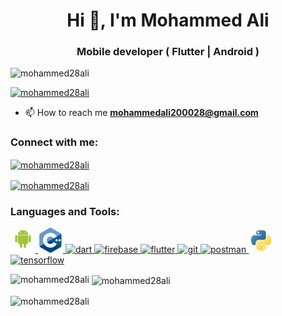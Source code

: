 <h1 align="center">Hi 👋, I'm Mohammed Ali</h1>
<h3 align="center">Mobile developer ( Flutter | Android )</h3>

<p align="left"> <img src="https://komarev.com/ghpvc/?username=mohammed28ali&label=Profile%20views&color=0e75b6&style=flat" alt="mohammed28ali" /> </p>

<p align="left"> <a href="https://twitter.com/mohammed28ali" target="blank"><img src="https://img.shields.io/twitter/follow/mohammed28ali?logo=twitter&style=for-the-badge" alt="mohammed28ali" /></a> </p>

- 📫 How to reach me **mohammedali200028@gmail.com**

<h3 align="left">Connect with me:</h3>
<p align="left">
<a href="https://twitter.com/mohammed28ali" target="blank"><img align="center" src="https://raw.githubusercontent.com/rahuldkjain/github-profile-readme-generator/master/src/images/icons/Social/twitter.svg" alt="mohammed28ali" height="30" width="40" /></a>
  
<a href="https://linkedin.com/in/mohammed28ali" target="blank"><img align="center" src="https://raw.githubusercontent.com/rahuldkjain/github-profile-readme-generator/master/src/images/icons/Social/linked-in-alt.svg" alt="mohammed28ali" height="30" width="40" /></a>

</p>

<h3 align="left">Languages and Tools:</h3>
<p align="left"> <a href="https://developer.android.com" target="_blank" rel="noreferrer"> <img src="https://raw.githubusercontent.com/devicons/devicon/master/icons/android/android-original-wordmark.svg" alt="android" width="40" height="40"/> </a> <a href="https://www.w3schools.com/cpp/" target="_blank" rel="noreferrer"> <img src="https://raw.githubusercontent.com/devicons/devicon/master/icons/cplusplus/cplusplus-original.svg" alt="cplusplus" width="40" height="40"/> </a> <a href="https://dart.dev" target="_blank" rel="noreferrer"> <img src="https://www.vectorlogo.zone/logos/dartlang/dartlang-icon.svg" alt="dart" width="40" height="40"/> </a> <a href="https://firebase.google.com/" target="_blank" rel="noreferrer"> <img src="https://www.vectorlogo.zone/logos/firebase/firebase-icon.svg" alt="firebase" width="40" height="40"/> </a> <a href="https://flutter.dev" target="_blank" rel="noreferrer"> <img src="https://www.vectorlogo.zone/logos/flutterio/flutterio-icon.svg" alt="flutter" width="40" height="40"/> </a> <a href="https://git-scm.com/" target="_blank" rel="noreferrer"> <img src="https://www.vectorlogo.zone/logos/git-scm/git-scm-icon.svg" alt="git" width="40" height="40"/> </a> <a href="https://postman.com" target="_blank" rel="noreferrer"> <img src="https://www.vectorlogo.zone/logos/getpostman/getpostman-icon.svg" alt="postman" width="40" height="40"/> </a> <a href="https://www.python.org" target="_blank" rel="noreferrer"> <img src="https://raw.githubusercontent.com/devicons/devicon/master/icons/python/python-original.svg" alt="python" width="40" height="40"/> </a> <a href="https://www.tensorflow.org" target="_blank" rel="noreferrer"> <img src="https://www.vectorlogo.zone/logos/tensorflow/tensorflow-icon.svg" alt="tensorflow" width="40" height="40"/> </a> </p>

<p><img align="left" src="https://github-readme-stats.vercel.app/api/top-langs?username=mohammed28ali&show_icons=true&locale=en&layout=compact" alt="mohammed28ali" /></p>

<p>&nbsp;<img align="center" src="https://github-readme-stats.vercel.app/api?username=mohammed28ali&show_icons=true&locale=en" alt="mohammed28ali" /></p>

<p><img align="center" src="https://github-readme-streak-stats.herokuapp.com/?user=mohammed28ali&" alt="mohammed28ali" /></p>
